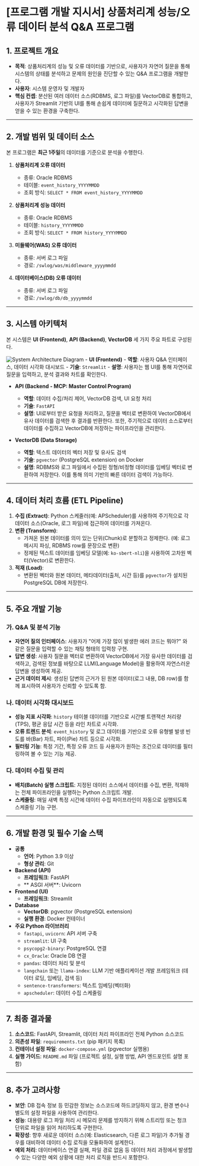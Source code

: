 # [프로그램 개발 지시서] 상품처리계 성능/오류 데이터 분석 Q&A 프로그램

## 1. 프로젝트 개요

- **목적**: 상품처리계의 성능 및 오류 데이터를 기반으로, 사용자가 자연어 질문을 통해 시스템의 상태를 분석하고 문제의 원인을 진단할 수 있는 Q&A 프로그램을 개발한다.
- **사용자**: 시스템 운영자 및 개발자
- **핵심 컨셉**: 분산된 여러 데이터 소스(RDBMS, 로그 파일)를 VectorDB로 통합하고, 사용자가 Streamlit 기반의 UI를 통해 손쉽게 데이터에 질문하고 시각화된 답변을 얻을 수 있는 환경을 구축한다.

---

## 2. 개발 범위 및 데이터 소스

본 프로그램은 **최근 1주일**의 데이터를 기준으로 분석을 수행한다.

1.  **상품처리계 오류 데이터**
    -   종류: Oracle RDBMS
    -   테이블: `event_history_YYYYMMDD`
    -   조회 방식: `SELECT * FROM event_history_YYYYMMDD`

2.  **상품처리계 성능 데이터**
    -   종류: Oracle RDBMS
    -   테이블: `history_YYYYMMDD`
    -   조회 방식: `SELECT * FROM history_YYYYMMDD`

3.  **미들웨어(WAS) 오류 데이터**
    -   종류: 서버 로그 파일
    -   경로: `/swlog/was/middleware_yyyymmdd`

4.  **데이터베이스(DB) 오류 데이터**
    -   종류: 서버 로그 파일
    -   경로: `/swlog/db/db_yyyymmdd`

---

## 3. 시스템 아키텍처

본 시스템은 **UI (Frontend)**, **API (Backend)**, **VectorDB** 세 가지 주요 파트로 구성된다.

![System Architecture Diagram](https://i.imgur.com/example.png)  -   **UI (Frontend)**
    -   **역할**: 사용자 Q&A 인터페이스, 데이터 시각화 대시보드
    -   **기술**: `Streamlit`
    -   **설명**: 사용자는 웹 UI를 통해 자연어로 질문을 입력하고, 분석 결과와 차트를 확인한다.

-   **API (Backend - MCP: Master Control Program)**
    -   **역할**: 데이터 수집/처리 제어, VectorDB 검색, UI 요청 처리
    -   **기술**: `FastAPI`
    -   **설명**: UI로부터 받은 요청을 처리하고, 질문을 벡터로 변환하여 VectorDB에서 유사 데이터를 검색한 후 결과를 반환한다. 또한, 주기적으로 데이터 소스로부터 데이터를 수집하고 VectorDB에 저장하는 파이프라인을 관리한다.

-   **VectorDB (Data Storage)**
    -   **역할**: 텍스트 데이터의 벡터 저장 및 유사도 검색
    -   **기술**: `pgvector` (PostgreSQL extension) on Docker
    -   **설명**: RDBMS와 로그 파일에서 수집된 정형/비정형 데이터를 임베딩 벡터로 변환하여 저장한다. 이를 통해 의미 기반의 빠른 데이터 검색이 가능하다.

---

## 4. 데이터 처리 흐름 (ETL Pipeline)

1.  **수집 (Extract)**: Python 스케줄러(예: APScheduler)를 사용하여 주기적으로 각 데이터 소스(Oracle, 로그 파일)에 접근하여 데이터를 가져온다.
2.  **변환 (Transform)**:
    -   가져온 원본 데이터를 의미 있는 단위(Chunk)로 분할하고 정제한다. (예: 로그 메시지 파싱, RDBMS row를 문장으로 변환)
    -   정제된 텍스트 데이터를 임베딩 모델(예: `ko-sbert-nli`)을 사용하여 고차원 벡터(Vector)로 변환한다.
3.  **적재 (Load)**:
    -   변환된 벡터와 원본 데이터, 메타데이터(출처, 시간 등)를 `pgvector`가 설치된 PostgreSQL DB에 저장한다.

---

## 5. 주요 개발 기능

### 가. Q&A 및 분석 기능

-   **자연어 질의 인터페이스**: 사용자가 "어제 가장 많이 발생한 에러 코드는 뭐야?" 와 같은 질문을 입력할 수 있는 채팅 형태의 입력창 구현.
-   **답변 생성**: 사용자 질문을 벡터로 변환하여 VectorDB에서 가장 유사한 데이터를 검색하고, 검색된 정보를 바탕으로 LLM(Language Model)을 활용하여 자연스러운 답변을 생성하여 제공.
-   **근거 데이터 제시**: 생성된 답변의 근거가 된 원본 데이터(로그 내용, DB row)를 함께 표시하여 사용자가 신뢰할 수 있도록 함.

### 나. 데이터 시각화 대시보드

-   **성능 지표 시각화**: `history` 테이블 데이터를 기반으로 시간별 트랜잭션 처리량(TPS), 평균 응답 시간 등을 라인 차트로 시각화.
-   **오류 트렌드 분석**: `event_history` 및 로그 데이터를 기반으로 오류 유형별 발생 빈도를 바(Bar) 차트, 파이(Pie) 차트 등으로 시각화.
-   **필터링 기능**: 특정 기간, 특정 오류 코드 등 사용자가 원하는 조건으로 데이터를 필터링하여 볼 수 있는 기능 제공.

### 다. 데이터 수집 및 관리

-   **배치(Batch) 실행 스크립트**: 지정된 데이터 소스에서 데이터를 수집, 변환, 적재하는 전체 파이프라인을 실행하는 Python 스크립트 개발.
-   **스케줄링**: 매일 새벽 특정 시간에 데이터 수집 파이프라인이 자동으로 실행되도록 스케줄링 기능 구현.

---

## 6. 개발 환경 및 필수 기술 스택

-   **공통**
    -   **언어**: Python 3.9 이상
    -   **형상 관리**: Git
-   **Backend (API)**
    -   **프레임워크**: FastAPI
    -   ** ASGI 서버**: Uvicorn
-   **Frontend (UI)**
    -   **프레임워크**: Streamlit
-   **Database**
    -   **VectorDB**: pgvector (PostgreSQL extension)
    -   **실행 환경**: Docker 컨테이너
-   **주요 Python 라이브러리**
    -   `fastapi`, `uvicorn`: API 서버 구축
    -   `streamlit`: UI 구축
    -   `psycopg2-binary`: PostgreSQL 연결
    -   `cx_Oracle`: Oracle DB 연결
    -   `pandas`: 데이터 처리 및 분석
    -   `langchain` 또는 `llama-index`: LLM 기반 애플리케이션 개발 프레임워크 (데이터 로딩, 임베딩, 검색 등)
    -   `sentence-transformers`: 텍스트 임베딩(벡터화)
    -   `apscheduler`: 데이터 수집 스케줄링

---

## 7. 최종 결과물

1.  **소스코드**: FastAPI, Streamlit, 데이터 처리 파이프라인 전체 Python 소스코드
2.  **의존성 파일**: `requirements.txt` (pip 패키지 목록)
3.  **컨테이너 설정 파일**: `docker-compose.yml` (pgvector 실행용)
4.  **실행 가이드**: `README.md` 파일 (프로젝트 설정, 실행 방법, API 엔드포인트 설명 포함)

---

## 8. 추가 고려사항

-   **보안**: DB 접속 정보 등 민감한 정보는 소스코드에 하드코딩하지 않고, 환경 변수나 별도의 설정 파일을 사용하여 관리한다.
-   **성능**: 대용량 로그 파일 처리 시 메모리 문제를 방지하기 위해 스트리밍 또는 청크 단위로 파일을 읽어 처리하도록 구현한다.
-   **확장성**: 향후 새로운 데이터 소스(예: Elasticsearch, 다른 로그 파일)가 추가될 경우를 대비하여 데이터 수집 로직을 모듈화하여 설계한다.
-   **예외 처리**: 데이터베이스 연결 실패, 파일 경로 없음 등 데이터 처리 과정에서 발생할 수 있는 다양한 예외 상황에 대한 처리 로직을 반드시 포함한다.